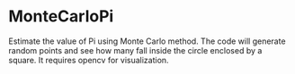 # MonteCarloPi
Estimate the value of Pi using Monte Carlo method.
The code will generate random points and see how many fall inside the circle enclosed by a square.
It requires opencv for visualization.
